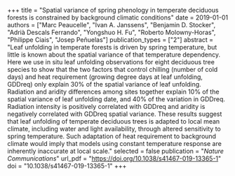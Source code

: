 +++
title = "Spatial variance of spring phenology in temperate deciduous forests is constrained by background climatic conditions"
date = 2019-01-01
authors = ["Marc Peaucelle", "Ivan A. Janssens", "Benjamin D. Stocker", "Adrià Descals Ferrando", "Yongshuo H. Fu", "Roberto Molowny-Horas", "Philippe Ciais", "Josep Peñuelas"]
publication_types = ["2"]
abstract = "Leaf unfolding in temperate forests is driven by spring temperature, but little is known about the spatial variance of that temperature dependency. Here we use in situ leaf unfolding observations for eight deciduous tree species to show that the two factors that control chilling (number of cold days) and heat requirement (growing degree days at leaf unfolding, GDDreq) only explain 30% of the spatial variance of leaf unfolding. Radiation and aridity differences among sites together explain 10% of the spatial variance of leaf unfolding date, and 40% of the variation in GDDreq. Radiation intensity is positively correlated with GDDreq and aridity is negatively correlated with GDDreq spatial variance. These results suggest that leaf unfolding of temperate deciduous trees is adapted to local mean climate, including water and light availability, through altered sensitivity to spring temperature. Such adaptation of heat requirement to background climate would imply that models using constant temperature response are inherently inaccurate at local scale."
selected = false
publication = "*Nature Communications*"
url_pdf = "https://doi.org/10.1038/s41467-019-13365-1"
doi = "10.1038/s41467-019-13365-1"
+++

